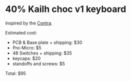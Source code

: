 # 40% Kailh choc v1 keyboard

Inspired by the [Contra](https://github.com/ai03-2725/Contra).

Estimated cost:
* PCB & Base plate + shipping: $30
* Pro-Micro: $5
* 48 Switches + shipping: $35
* keycaps: $20
* standoffs and screws: $5

Total: $95

